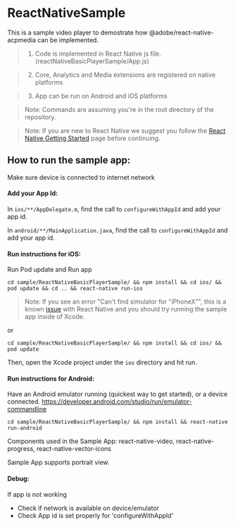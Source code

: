 # ReactNativeSample

This is a sample video player to demostrate how @adobe/react-native-acpmedia can be implemented.

> 1.  Code is implemented in React Native js file. (reactNativeBasicPlayerSample/App.js)

> 2.  Core, Analytics and Media extensions are registered on native platforms

> 3.  App can be run on Android and iOS platforms

> Note: Commands are assuming you're in the root directory of the repository.

> Note: If you are new to React Native we suggest you follow the [React Native Getting Started](https://facebook.github.io/react-native/docs/getting-started.html) page before continuing.

## How to run the sample app:

Make sure device is connected to internet network

#### Add your App Id:

In `ios/**/AppDelegate.m`, find the call to `configureWithAppId` and add your app id.

In `android/**/MainApplication.java`, find the call to `configureWithAppId` and add your app id.

#### Run instructions for iOS:

Run Pod update and Run app

```
cd sample/ReactNativeBasicPlayerSample/ && npm install && cd ios/ && pod update && cd .. && react-native run-ios
```

> Note: If you see an error "Can't find simulator for "iPhoneX"", this is a known [issue](https://github.com/facebook/react-native/issues/23256) with React Native and you should try running the sample app inside of Xcode.

or

```
cd sample/ReactNativeBasicPlayerSample/ && npm install && cd ios/ && pod update
```

Then, open the Xcode project under the `ios` directory and hit run.

#### Run instructions for Android:

Have an Android emulator running (quickest way to get started), or a device connected. https://developer.android.com/studio/run/emulator-commandline

```
cd sample/ReactNativeBasicPlayerSample/ && npm install && react-native run-android
```

Components used in the Sample App: react-native-video, react-native-progress, react-native-vector-icons

Sample App supports portrait view.

#### Debug:

If app is not working

- Check if network is available on device/emulator
- Check App id is set properly for 'configureWithAppId'
